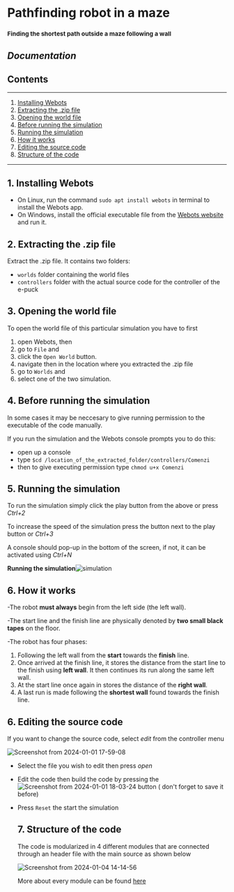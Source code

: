# Pathfinding robot in a maze
### <sub>Finding the shortest path outside a maze following a wall</sub>
## _Documentation_


## Contents
---------
1. [Installing Webots](#1-installing-webots)
2. [Extracting the .zip file](#2-extracting-the-zip-file)
1. [Opening the world file](#3-opening-the-world-file)
2. [Before running the simulation](#4-before-running-the-simulation)
3. [Running the simulation](#5-running-the-simulation)
5. [How it works](#6-how-it-works)
6. [Editing the source code](#6-editing-the-source-code)
7. [Structure of the code](#7-structure-of-the-code)
---------



  ## 1. Installing Webots
  - On Linux, run the command `sudo apt install webots` in terminal to install the Webots app.
  - On Windows, install the official executable file from the [Webots website](https://cyberbotics.com/) and run it.

  ## 2. Extracting the .zip file
  Extract the .zip file. It contains two folders:
  - `worlds` folder containing the world files
  - `controllers` folder with the actual source code for the controller of the e-puck
    
  ## 3. Opening the world file
  To open the world file of this particular simulation you have to first 
  1. open Webots,
  then 
  2. go to `File` and
  3. click the `Open World` button.
  4. navigate then in the location where you extracted the .zip file
  5. go to `Worlds` and
  6. select one of the two simulation.

     
  ## 4. Before running the simulation
  In some cases it may be neccesary to give running permission to the executable of the code manually.
  
  If you run the simulation and the Webots console prompts you to do this:
  - open up a console
  - type `$cd /location_of_the_extracted_folder/controllers/Comenzi`
  - then to give executing permission type `chmod u+x Comenzi`

  ## 5. Running the simulation
  To run the simulation simply click the play button from the above or press _Ctrl+2_
  
  To increase the speed of the simulation press the button next to the play button or _Ctrl+3_

  A console should pop-up in the bottom of the screen, if not, it can be activated using _Ctrl+N_

  **Running the simulation**![simulation](https://github.com/Gandalf789/pathfinder-robot/assets/109030213/74df26d9-dfe5-4424-a9a6-a5de3da5f5f5)
  
  ## 6. How it works

-The robot **must always** begin from the left side (the left wall).

-The start line and the finish line are physically denoted by **two small black tapes** on the floor.

-The robot has four phases:

  1. Following the left wall from the **start** towards the **finish** line.
  2. Once arrived at the finish line, it stores the distance from the start line to the finish using **left wall**. It then continues its run along the same left wall.
  3. At the start line once again in stores the distance of the **right wall**.
  4. A last run is made following the **shortest wall** found towards the finish line.
  
  ## 6. Editing the source code

  If you want to change the source code, select _edit_ from the controller menu 
  
  ![Screenshot from 2024-01-01 17-59-08](https://github.com/Gandalf789/pathfinder-robot/assets/109030213/f09964f0-7f17-4ec0-9f16-5c34423ce7d2)

- Select the file you wish to edit then press _open_
- Edit the code then build the code by pressing the ![Screenshot from 2024-01-01 18-03-24](https://github.com/Gandalf789/pathfinder-robot/assets/109030213/fa7bdd2b-cd40-4297-bbd9-d2ff47bf10c8) button ( don't forget to save it before)
- Press `Reset` the start the simulation

  ## 7. Structure of the code

  The code is modularized in 4 different modules that are connected through an header file with the main source as shown below
  
  ![Screenshot from 2024-01-04 14-14-56](https://github.com/Gandalf789/pathfinder-robot/assets/109030213/5e78930c-0322-4aa9-a774-ccc089953cfc)



  More about every module can be found [here](https://github.com/Gandalf789/pathfinder-robot/blob/master/controllers/README.md)


